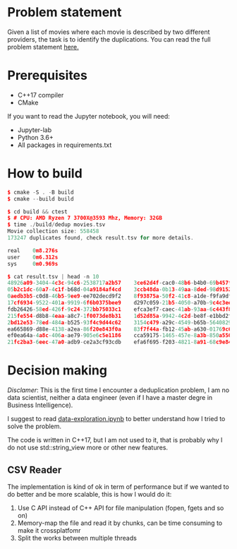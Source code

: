 # Problem statement
Given a list of movies where each movie is described by two different providers, the task is to identify the duplications.
You can read the full problem statement [here.](Problem.md)

# Prerequisites
* C++17 compiler
* CMake

If you want to read the Jupyter notebook, you will need:
* Jupyter-lab
* Python 3.6+
* All packages in requirements.txt

# How to build
````cpp
$ cmake -S . -B build
$ cmake --build build
````

````cpp
$ cd build && ctest
$ # CPU: AMD Ryzen 7 3700X@3593 Mhz, Memory: 32GB
$ time ./build/dedup movies.tsv
Movie collection size: 558458
173247 duplicates found, check result.tsv for more details.

real    0m8.276s
user    0m6.312s
sys     0m0.969s

$ cat result.tsv | head -n 10
48926a09-3404-4c3c-94c6-2538717a2b57    3ce62d4f-cac0-48b6-b4b0-69b457f0a683
05b2c1dc-60a7-4c1f-b68d-04a9184af4cd    3ccb48da-0b13-49aa-8ded-98d9152261b7
0aedb3b5-c0d8-46b5-9ee9-ee702decd9f2    8f93875a-50f2-41c8-a1de-f9fa9df5d3d8
17cf6934-9522-401a-9919-6f6b0375bee9    d297c059-21b5-4050-a70b-9c4c3ee503de
fdb26426-58ed-426f-9c24-372bb75033c1    efca3ef7-caec-41ab-93aa-6c443f871e23
215fe554-d8b8-4eaa-a8c7-1f0073de8b31    1d52d85a-9942-4c2d-be8f-e1bbd2f54bde
2bd12e53-78ed-484a-b525-93f4c9d44c62    3154c479-a29c-4549-b65b-56408294b85b
ea665869-d88e-4138-a2ea-86f20e843f0a    83f7f44a-fb12-45ab-a630-01769c64903f
ef0ea64a-4a8c-406a-ae79-905e6c5e1186    cca59175-1465-457e-8a3b-850a550be87c
21fc2ba3-6eec-47a0-adb9-ce2a3cf93cdb    efa6f695-f203-4821-8a91-68c9e846c631
````

# Decision making
_Disclamer_: This is the first time I encounter a deduplication problem, I am no data scientist, neither a data engineer (even if I have a master degre in Business Intelligence).

I suggest to read [data-exploration.ipynb](data-exploration.ipynb) to better understand how I tried to solve the problem.

The code is written in C++17, but I am not used to it, that is probably why I do not use std::string_view more or other new features.

## CSV Reader
The implementation is kind of ok in term of performance but if we wanted to do better and be more scalable, this is how I would do it:
1. Use C API instead of C++ API for file manipulation (fopen, fgets and so on)
2. Memory-map the file and read it by chunks, can be time consuming to make it crossplatfomr
3. Split the works between multiple threads
